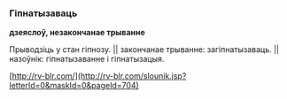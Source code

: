 ### Гіпнатызаваць
**дзеяслоў, незакончанае трыванне**

Прыводзіць у стан гіпнозу. || закончанае трыванне: загіпнатызаваць. || назоўнік: гіпнатызаванне і гіпнатызацыя.

<a rel="author">[http://rv-blr.com/](http://rv-blr.com/slounik.jsp?letterId=0&maskId=0&pageId=704)</a>
